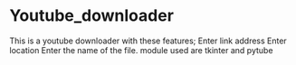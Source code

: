 # Youtube_downloader
This is a youtube downloader  with these features;
Enter link address
Enter location 
Enter the name of the file.
module used are tkinter and pytube
